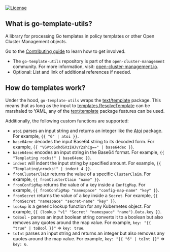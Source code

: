 [![License](https://img.shields.io/:license-apache-blue.svg)](http://www.apache.org/licenses/LICENSE-2.0.html)

## What is go-template-utils?

A library for processing Go templates in policy templates or other Open Cluster
Management objects.

Go to the [Contributing guide](CONTRIBUTING.md) to learn how to get involved.

- The `go-template-utils` repository is part of the `open-cluster-management`
  community. For more information, visit:
  [open-cluster-management.io](https://open-cluster-management.io).
- Optional: List and link of additional references if needed.

## How do templates work?

Under the hood, `go-template-utils` wraps the
[text/template](https://pkg.go.dev/text/template) package. This means that as
long as the input to
[templates.ResolveTemplate](https://pkg.go.dev/github.com/open-cluster-management/go-template-utils/pkg/templates#ResolveTemplate)
can be marshaled to YAML, any of the
[text/template](https://pkg.go.dev/text/template) package features can be used.

Additionally, the following custom functions are supported:

- `atoi` parses an input string and returns an integer like the
  [Atoi](https://pkg.go.dev/strconv#Atoi) package. For example,
  `{{ "6" | atoi }}`.
- `base64enc` decodes the input Base64 string to its decoded form. For example,
  `{{ "VGVtcGxhdGVzIHJvY2shCg==" | base64dec }}`.
- `base64enc` encodes an input string in the Base64 format. For example,
  `{{ "Templating rocks!" | base64enc }}`.
- `indent` will indent the input string by specified amount. For example,
  `{{ "Templating\nrocks!" | indent 4 }}`.
- `fromClusterClaim` returns the value of a specific `ClusterClaim`. For
  example, `{{ fromClusterClaim "name" }}`.
- `fromConfigMap` returns the value of a key inside a `ConfigMap`. For example,
  `{{ fromConfigMap "namespace" "config-map-name" "key" }}`.
- `fromSecret` returns the value of a key inside a `Secret`. For example,
  `{{ fromSecret "namespace" "secret-name" "key" }}`.
- `lookup` is a generic lookup function for any Kubernetes object. For example,
  `{{ (lookup "v1" "Secret" "namespace" "name").Data.key }}`.
- `toBool` - parses an input boolean string converts it to a boolean but also
  removes any quotes around the map value. For example,
  `key: "{{ "true" | toBool }}"` => `key: true`.
- `toInt` parses an input string and returns an integer but also removes any
  quotes around the map value. For example, `key: "{{ "6" | toInt }}"` =>
  `key: 6`.
